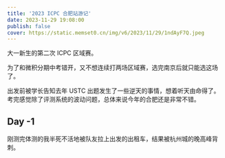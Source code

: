 ```yaml
---
title: '2023 ICPC 合肥站游记'
date: 2023-11-29 19:08:00
publish: false
cover: https://static.memset0.cn/img/v6/2023/11/29/1ndAyF7Q.jpeg
---
```


大一新生的第二次 ICPC 区域赛。

为了和微积分期中考错开，又不想连续打两场区域赛，选完南京后就只能选这场了。

出发前被学长告知去年 USTC 出题发生了一些逆天的事情，想着听天由命得了。考完感觉除了评测系统的波动问题，总体来说今年的合肥还是非常不错。

<!-- more -->

## Day -1

刚测完体测的我半死不活地被队友拉上出发的出租车，结果被杭州城的晚高峰背刺。